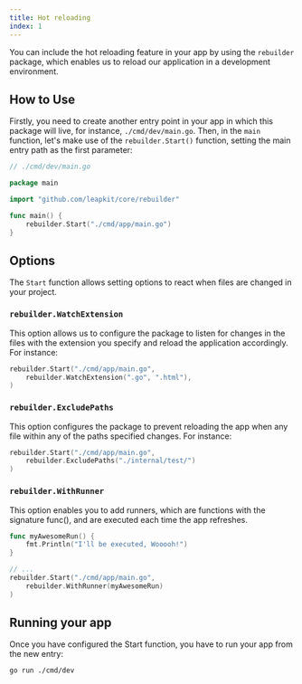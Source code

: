```yaml
---
title: Hot reloading
index: 1
---
```


You can include the hot reloading feature in your app by using the `rebuilder` package, which enables us to reload our application in a development environment.

## How to Use

Firstly, you need to create another entry point in your app in which this package will live, for instance, `./cmd/dev/main.go`. Then, in the `main` function, let's make use of the `rebuilder.Start()` function, setting the main entry path as the first parameter:

```go
// ./cmd/dev/main.go

package main

import "github.com/leapkit/core/rebuilder"

func main() {
	rebuilder.Start("./cmd/app/main.go")
}
```

## Options

The `Start` function allows setting options to react when files are changed in your project.

### `rebuilder.WatchExtension`

This option allows us to configure the package to listen for changes in the files with the extension you specify and reload the application accordingly. For instance:

```go
rebuilder.Start("./cmd/app/main.go",
    rebuilder.WatchExtension(".go", ".html"),
)
```

### `rebuilder.ExcludePaths`

This option configures the package to prevent reloading the app when any file within any of the paths specified changes. For instance:

```go
rebuilder.Start("./cmd/app/main.go",
    rebuilder.ExcludePaths("./internal/test/")
)
```

### `rebuilder.WithRunner`

This option enables you to add runners, which are functions with the signature func(), and are executed each time the app refreshes.


```go
func myAwesomeRun() {
    fmt.Println("I'll be executed, Wooooh!")
}

// ...
rebuilder.Start("./cmd/app/main.go",
    rebuilder.WithRunner(myAwesomeRun)
)
```

## Running your app

Once you have configured the Start function, you have to run your app from the new entry:

```bash
go run ./cmd/dev
```

